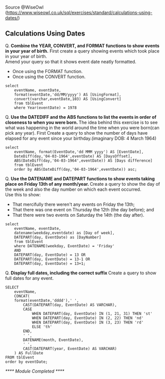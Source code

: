 
Source @WiseOwl (https://www.wiseowl.co.uk/sql/exercises/standard/calculations-using-dates/)<br>

## Calculations Using Dates

Q. <b> Combine the YEAR, CONVERT, and FORMAT functions to show events in your year of birth.</b>
First create a query showing events which took place in your year of birth.<br>
Amend your query so that it shows event date neatly formatted.
* Once using the FORMAT function.
* Once using the CONVERT function.
```
select 
	eventName, eventDate,
	format(eventDate,'dd/MM/yyyy') AS [UsingFormat],
	convert(varchar,eventDate,103) AS [UsingConvert]
	from tblEvent
	where Year(eventDate) = 1978
```

Q. <b> Use the DATEDIFF and the ABS functions to list the events in order of closeness to when you were born. </b>
The idea behind this exercise is to see what was happening in the world around the time when you were born(can pick any year). First Create a query to show the number of days have elapsed for any event since your birthday.(imaginary DOB: 4 March 1964)

```
select 
	eventName, format(EventDate,'dd MMM yyyy') AS [EventDate],
	DateDiff(day,'04-03-1964',eventDate) AS [DaysOffset],
	ABS(DateDiff(day,'04-03-1964',eventDate)) AS [Days difference]
	from tblEvent
	order by ABS(DateDiff(day,'04-03-1964',eventDate)) asc;
```

Q. <b>Use the DATENAME and DATEPART functions to show events taking place on Friday 13th of any month/year. </b>
Create a query to show the day of the week and also the day number on which each event occurred.<br>
Use this to show:
* That mercifully there weren't any events on Friday the 13th;
* That there was one event on Thursday the 12th (the day before); and
* That there were two events on Saturday the 14th (the day after).

```
select 
	eventName, eventDate,
	datename(weekday,eventdate) as [Day of week],
	DATEPART(day, EventDate) as [DayNumber]
	from tblEvent
	where DATENAME(weekday, EventDate) = 'Friday' 
	AND 
	DATEPART(day, EventDate) = 13 OR
	DATEPART(day, EventDate) = 13-1 OR
	DATEPART(day, EventDate) = 13+1;
```

Q. <b>Display full dates, including the correct suffix  </b>
Create a query to show full dates for any event.

```
SELECT 
	eventName,
    CONCAT(
	format(eventDate,'dddd'),' ',
        CAST(DATEPART(day, EventDate) AS VARCHAR),
        CASE 
            WHEN DATEPART(day, EventDate) IN (1, 21, 31) THEN 'st'
            WHEN DATEPART(day, EventDate) IN (2, 22) THEN 'nd'
            WHEN DATEPART(day, EventDate) IN (3, 23) THEN 'rd'
            ELSE 'th'
        END,
        ' ',
        DATENAME(month, EventDate),
        ' ',
        CAST(DATEPART(year, EventDate) AS VARCHAR)
    ) AS FullDate
FROM tblEvent
order by eventDate;
```

<i>**** Module Completed ****</i>
